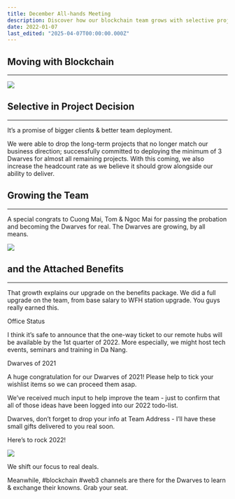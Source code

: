 ```yaml
---
title: December All-hands Meeting
description: Discover how our blockchain team grows with selective project focus, upgraded benefits, and remote work opportunities while embracing real deals and Web3 learning.
date: 2022-01-07
last_edited: "2025-04-07T00:00:00.000Z"
---
```


## Moving with Blockchain

---

![](assets/notion-image-1744007399532-vkmfd.webp)

## Selective in Project Decision

---

It’s a promise of bigger clients & better team deployment.

We were able to drop the long-term projects that no longer match our business direction; successfully committed to deploying the minimum of 3 Dwarves for almost all remaining projects. With this coming, we also increase the headcount rate as we believe it should grow alongside our ability to deliver.

## Growing the Team

---

A special congrats to Cuong Mai, Tom & Ngoc Mai for passing the probation and becoming the Dwarves for real. The Dwarves are growing, by all means.

![](assets/notion-image-1744007400519-ypyzr.webp)

## and the Attached Benefits

---

That growth explains our upgrade on the benefits package. We did a full upgrade on the team, from base salary to WFH station upgrade. You guys really earned this.

Office Status

I think it’s safe to announce that the one-way ticket to our remote hubs will be available by the 1st quarter of 2022. More especially, we might host tech events, seminars and training in Da Nang.

Dwarves of 2021

A huge congratulation for our Dwarves of 2021! Please help to tick your wishlist items so we can proceed them asap.

We’ve received much input to help improve the team - just to confirm that all of those ideas have been logged into our 2022 todo-list.

Dwarves, don’t forget to drop your info at Team Address - I’ll have these small gifts delivered to you real soon.

Here’s to rock 2022!

![](assets/notion-image-1744007403130-30xm1.webp)

We shift our focus to real deals.

Meanwhile, #blockchain #web3 channels are there for the Dwarves to learn & exchange their knowns. Grab your seat.
